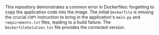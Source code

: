 This repository demonstrates a common error in Dockerfiles: forgetting to copy the application code into the image.  The initial `Dockerfile` is missing the crucial `COPY` instruction to bring in the application's `main.py` and `requirements.txt` files, leading to a build failure. The `DockerfileSolution.txt` file provides the corrected version.